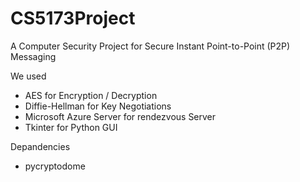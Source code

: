 # CS5173Project
A Computer Security Project for Secure Instant Point-to-Point (P2P) Messaging

We used 
* AES for Encryption / Decryption
* Diffie-Hellman for Key Negotiations
* Microsoft Azure Server for rendezvous Server
* Tkinter for Python GUI

Depandencies
* pycryptodome
